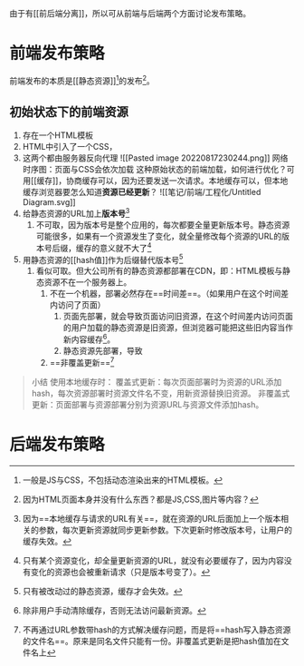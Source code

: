 由于有[[前后端分离]]，所以可从前端与后端两个方面讨论发布策略。
# 前端发布策略
前端发布的本质是[[静态资源]][^1]的发布[^2]。
## 初始状态下的前端资源
1. 存在一个HTML模板
2. HTML中引入了一个CSS，
3. 这两个都由服务器反向代理
![[Pasted image 20220817230244.png]]
网络时序图：页面与CSS会依次加载
这种原始状态的前端加载，如何进行优化？可用[[缓存]]，协商缓存可以，因为还要发送一次请求。本地缓存可以，但本地缓存浏览器要怎么知道**资源已经更新**？
![[笔记/前端/工程化/Untitled Diagram.svg]]
1. 给静态资源的URL加上**版本号**[^3]
	1. 不可取，因为版本号是整个应用的，每次都要全量更新版本号。静态资源可能很多，如果有一个资源发生了变化，就全量修改每个资源的URL的版本号后缀，缓存的意义就不大了[^4]
2. 用静态资源的[[hash值]]作为后缀替代版本号[^5]
	1. 看似可取。但大公司所有的静态资源都部署在CDN，即：HTML模板与静态资源不在一个服务器上。
		1. 不在一个机器，部署必然存在==时间差==。（如果用户在这个时间差内访问了页面）
			1. 页面先部署，就会导致页面访问旧资源，在这个时间差内访问页面的用户加载的静态资源是旧资源，但浏览器可能把这些旧内容当作新内容缓存[^6]。
			2. 静态资源先部署，导致
		2. ==非覆盖更新==[^8]
> 小结
> 使用本地缓存时：
> 覆盖式更新：每次页面部署时为资源的URL添加hash，每次资源部署时资源文件名不变，用新资源替换旧资源。
> 非覆盖式更新：页面部署与资源部署分别为资源URL与资源文件添加hash。
# 后端发布策略

[^1]: 一般是JS与CSS，不包括动态渲染出来的HTML模板。
[^2]: 因为HTML页面本身并没有什么东西？都是JS,CSS,图片等内容？
[^3]: 因为==本地缓存与请求的URL有关==，就在资源的URL后面加上一个版本相关的参数，每次更新资源就同步更新参数。下次更新时修改版本号，让用户的缓存失效。
[^4]: 只有某个资源变化，却全量更新资源的URL，就没有必要缓存了，因为内容没有变化的资源也会被重新请求（只是版本号变了）。
[^5]: 只有被改动过的静态资源，缓存才会失效。
[^6]: 除非用户手动清除缓存，否则无法访问最新资源。
[^8]: 不再通过URL参数带hash的方式解决缓存问题，而是将==hash写入静态资源的文件名==。原来是同名文件只能有一份。非覆盖式更新是把hash值加在文件名上